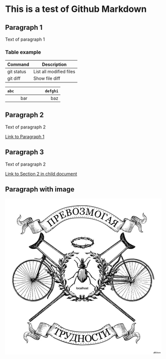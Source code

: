 # This is a test of Github Markdown

## Paragraph 1

Text of paragraph 1


### Table example

| Command | Description |
| ---- | --- |
| git status | List all modified files |
| git diff | Show file diff |


|` abc             `| `defghi` |
:---: | ---:
bar | baz

## Paragraph 2

Text of paragraph 2

[Link to Paragraph 1](#paragraph-1)


## Paragraph 3

Text of paragraph 2

[Link to Section 2 in child document](child.md/#section-2)


## Paragraph with image


![Some image](img/test.jpg)
